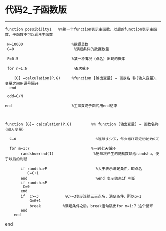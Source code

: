 #      代码2_子函数版


__________

    function possibility1   %%第一个function表示主函数，以后的function表示主函数，子函数不可以调用主函数  

     N=10000                      %数据总数
     G=0                           %满足条件的数据数量
         
     P=0.5                        %某一种情况（点名）出现的概率       
 
     for n=1:N                     %N次循环  

        [G] =calculation(P,G)     %function [输出变量] = 函数名 称(输入变量），变量之间用逗号隔开
      end
    
     odd=G/N       
 
    end                           %主函数或子函式用end结束
 


    function [G]= calculation(P,G)         %% function [输出变量] = 函数名称(输入变量）  

      C=0                                    %连续多少天，每次循环设定初始为0天  

      for m=1:7                            %一到七天循环
           randshu=rand(1)                  %把每次产生的随机数赋给randshu，便于以后的判断
        
           if randshu>P                      %大于表示满足条件，即点名
              C=C+1
           end                               %end 表示结束if 判断
           if randshu<P
            C=0
           end
           if  C>=3            %C>=3表示连续三天点名，满足条件，所以G+1
               G=G+1
               break          %满足条件之后，break语句跳出for m=1:7 这个循环
           end
        end    
 end
   
